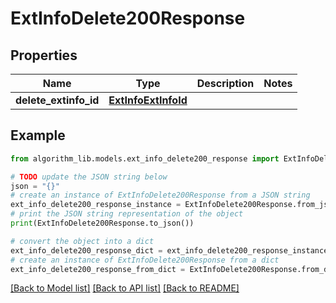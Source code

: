 # ExtInfoDelete200Response


## Properties

Name | Type | Description | Notes
------------ | ------------- | ------------- | -------------
**delete_extinfo_id** | [**ExtInfoExtInfoId**](ExtInfoExtInfoId.md) |  | 

## Example

```python
from algorithm_lib.models.ext_info_delete200_response import ExtInfoDelete200Response

# TODO update the JSON string below
json = "{}"
# create an instance of ExtInfoDelete200Response from a JSON string
ext_info_delete200_response_instance = ExtInfoDelete200Response.from_json(json)
# print the JSON string representation of the object
print(ExtInfoDelete200Response.to_json())

# convert the object into a dict
ext_info_delete200_response_dict = ext_info_delete200_response_instance.to_dict()
# create an instance of ExtInfoDelete200Response from a dict
ext_info_delete200_response_from_dict = ExtInfoDelete200Response.from_dict(ext_info_delete200_response_dict)
```
[[Back to Model list]](../README.md#documentation-for-models) [[Back to API list]](../README.md#documentation-for-api-endpoints) [[Back to README]](../README.md)


